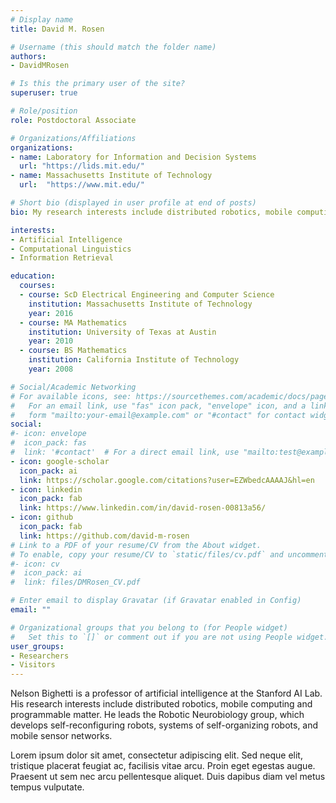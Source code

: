 ```yaml
---
# Display name
title: David M. Rosen

# Username (this should match the folder name)
authors:
- DavidMRosen

# Is this the primary user of the site?
superuser: true

# Role/position
role: Postdoctoral Associate

# Organizations/Affiliations
organizations:
- name: Laboratory for Information and Decision Systems
  url: "https://lids.mit.edu/"
- name: Massachusetts Institute of Technology
  url:  "https://www.mit.edu/"

# Short bio (displayed in user profile at end of posts)
bio: My research interests include distributed robotics, mobile computing and programmable matter.

interests:
- Artificial Intelligence
- Computational Linguistics
- Information Retrieval

education:
  courses:
  - course: ScD Electrical Engineering and Computer Science
    institution: Massachusetts Institute of Technology
    year: 2016
  - course: MA Mathematics
    institution: University of Texas at Austin
    year: 2010
  - course: BS Mathematics 
    institution: California Institute of Technology
    year: 2008

# Social/Academic Networking
# For available icons, see: https://sourcethemes.com/academic/docs/page-builder/#icons
#   For an email link, use "fas" icon pack, "envelope" icon, and a link in the
#   form "mailto:your-email@example.com" or "#contact" for contact widget.
social:
#- icon: envelope
#  icon_pack: fas
#  link: '#contact'  # For a direct email link, use "mailto:test@example.org".
- icon: google-scholar
  icon_pack: ai
  link: https://scholar.google.com/citations?user=EZWbedcAAAAJ&hl=en
- icon: linkedin
  icon_pack: fab
  link: https://www.linkedin.com/in/david-rosen-00813a56/
- icon: github
  icon_pack: fab
  link: https://github.com/david-m-rosen
# Link to a PDF of your resume/CV from the About widget.
# To enable, copy your resume/CV to `static/files/cv.pdf` and uncomment the lines below.
#- icon: cv
#  icon_pack: ai
#  link: files/DMRosen_CV.pdf

# Enter email to display Gravatar (if Gravatar enabled in Config)
email: ""

# Organizational groups that you belong to (for People widget)
#   Set this to `[]` or comment out if you are not using People widget.
user_groups:
- Researchers
- Visitors
---
```


Nelson Bighetti is a professor of artificial intelligence at the Stanford AI Lab. His research interests include distributed robotics, mobile computing and programmable matter. He leads the Robotic Neurobiology group, which develops self-reconfiguring robots, systems of self-organizing robots, and mobile sensor networks.

Lorem ipsum dolor sit amet, consectetur adipiscing elit. Sed neque elit, tristique placerat feugiat ac, facilisis vitae arcu. Proin eget egestas augue. Praesent ut sem nec arcu pellentesque aliquet. Duis dapibus diam vel metus tempus vulputate.
